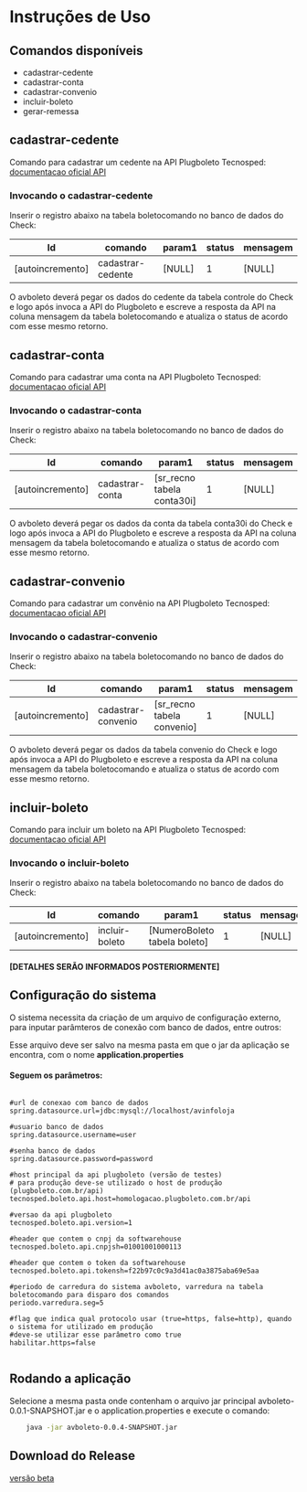 # Instruções de Uso

## Comandos disponíveis

* cadastrar-cedente
* cadastrar-conta
* cadastrar-convenio
* incluir-boleto
* gerar-remessa

## cadastrar-cedente

Comando para cadastrar um cedente na API Plugboleto Tecnosped: [documentacao oficial API](https://atendimento.tecnospeed.com.br/hc/pt-br/articles/360006128214-Cadastrando-um-Cedente)

### Invocando o cadastrar-cedente

Inserir o registro abaixo na tabela boletocomando no banco de dados do Check:

| Id               | comando           | param1 | status | mensagem |
|------------------|-------------------|--------|--------|----------|
| [autoincremento] | cadastrar-cedente | [NULL] | 1      | [NULL]   |

O avboleto deverá pegar os dados do cedente da tabela controle do Check e logo após invoca a API do Plugboleto
e escreve a resposta da API na coluna mensagem da tabela boletocomando e atualiza o status de acordo com esse mesmo retorno.

## cadastrar-conta

Comando para cadastrar uma conta na API Plugboleto Tecnosped: [documentacao oficial API](https://atendimento.tecnospeed.com.br/hc/pt-br/articles/360006230413-Cadastrando-uma-Conta)

### Invocando o cadastrar-conta

Inserir o registro abaixo na tabela boletocomando no banco de dados do Check:

| Id               | comando           | param1                     | status | mensagem |
|------------------|-------------------|----------------------------|--------|----------|
| [autoincremento] | cadastrar-conta   | [sr_recno tabela conta30i] | 1      | [NULL]   |

O avboleto deverá pegar os dados da conta da tabela conta30i do Check e logo após invoca a API do Plugboleto
e escreve a resposta da API na coluna mensagem da tabela boletocomando e atualiza o status de acordo com esse mesmo retorno.

## cadastrar-convenio

Comando para cadastrar um convênio na API Plugboleto Tecnosped: [documentacao oficial API](https://atendimento.tecnospeed.com.br/hc/pt-br/articles/360006145374-Cadastrando-um-Conv%C3%AAnio)

### Invocando o cadastrar-convenio

Inserir o registro abaixo na tabela boletocomando no banco de dados do Check:

| Id               | comando              | param1                     | status | mensagem |
|------------------|----------------------|----------------------------|--------|----------|
| [autoincremento] | cadastrar-convenio   | [sr_recno tabela convenio] | 1      | [NULL]   |

O avboleto deverá pegar os dados da tabela convenio do Check e logo após invoca a API do Plugboleto
e escreve a resposta da API na coluna mensagem da tabela boletocomando e atualiza o status de acordo com esse mesmo retorno.

## incluir-boleto

Comando para incluir um boleto na API Plugboleto Tecnosped: [documentacao oficial API](https://atendimento.tecnospeed.com.br/hc/pt-br/articles/360006232893-Incluindo-um-Boleto)

### Invocando o incluir-boleto

Inserir o registro abaixo na tabela boletocomando no banco de dados do Check:

| Id               | comando              | param1                       | status | mensagem |
|------------------|----------------------|------------------------------|--------|----------|
| [autoincremento] | incluir-boleto       | [NumeroBoleto tabela boleto] | 1      | [NULL]   |

#### [DETALHES SERÃO INFORMADOS POSTERIORMENTE]

## Configuração do sistema

O sistema necessita da criação de um arquivo de configuração externo, para inputar parâmteros de conexão com banco de dados, entre outros:

Esse arquivo deve ser salvo na mesma pasta em que o jar da aplicação se encontra, com o nome **application.properties**

#### Seguem os parâmetros:

```Properties

#url de conexao com banco de dados
spring.datasource.url=jdbc:mysql://localhost/avinfoloja

#usuario banco de dados
spring.datasource.username=user

#senha banco de dados
spring.datasource.password=password

#host principal da api plugboleto (versão de testes)
# para produção deve-se utilizado o host de produção (plugboleto.com.br/api)
tecnosped.boleto.api.host=homologacao.plugboleto.com.br/api

#versao da api plugboleto
tecnosped.boleto.api.version=1

#header que contem o cnpj da softwarehouse
tecnosped.boleto.api.cnpjsh=01001001000113

#header que contem o token da softwarehouse
tecnosped.boleto.api.tokensh=f22b97c0c9a3d41ac0a3875aba69e5aa

#periodo de carredura do sistema avboleto, varredura na tabela boletocomando para disparo dos comandos
periodo.varredura.seg=5

#flag que indica qual protocolo usar (true=https, false=http), quando o sistema for utilizado em produção 
#deve-se utilizar esse parâmetro como true
habilitar.https=false
	
```

## Rodando a aplicação 

Selecione a mesma pasta onde contenham o arquivo jar principal avboleto-0.0.1-SNAPSHOT.jar e o application.properties e execute o comando:

```bash
    java -jar avboleto-0.0.4-SNAPSHOT.jar
```

## Download do Release

[versão beta](https://bitbucket.org/tominem/avboleto/downloads/avboleto-0.0.4-SNAPSHOT.jar.zip)



